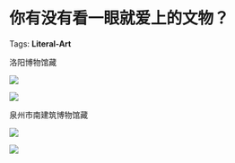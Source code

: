 # 你有没有看一眼就爱上的文物？

Tags: **Literal-Art**

洛阳博物馆藏

![](https://pic3.zhimg.com/50/v2-80f5ba63952c936b3bb27201ab0f99f4_hd.jpg?source=1940ef5c)  


![](https://pic1.zhimg.com/50/v2-4dbecd365d18e658257f68d93008f93f_hd.jpg?source=1940ef5c)  


  


泉州市南建筑博物馆藏

  


![](https://pic4.zhimg.com/50/v2-281f39c34eceb91ffecda6495b82995a_hd.jpg?source=1940ef5c)  


![](https://pic4.zhimg.com/50/v2-7e1e7d27d5c99d338efe0310a19e49b2_hd.jpg?source=1940ef5c)

